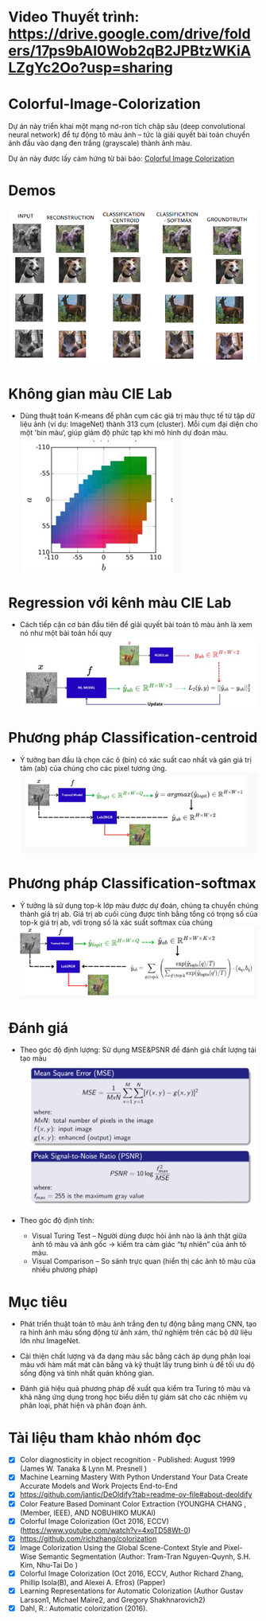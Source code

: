 # Video Thuyết trình: https://drive.google.com/drive/folders/17ps9bAI0Wob2qB2JPBtzWKiALZgYc2Oo?usp=sharing
# Colorful-Image-Colorization
Dự án này triển khai một mạng nơ-ron tích chập sâu (deep convolutional neural network) để tự động tô màu ảnh – tức là giải quyết bài toán chuyển ảnh đầu vào dạng đen trắng (grayscale) thành ảnh màu.

Dự án này được lấy cảm hứng từ bài báo: [Colorful Image Colorization](https://arxiv.org/abs/1603.08511)
# Demos
![alt text](image/result.png)
# Không gian màu CIE Lab
- Dùng thuật toán K-means để phân cụm các giá trị màu thực tế từ tập dữ liệu ảnh (ví dụ: ImageNet) thành 313 cụm (cluster). Mỗi cụm đại diện cho một 'bin màu‘, giúp giảm độ phức tạp khi mô hình dự đoán màu.
![alt text](image/lab.jpg)

# Regression với kênh màu CIE Lab
- Cách tiếp cận cơ bản đầu tiên để giải quyết bài toán tô màu ảnh là xem nó như một bài toán hồi quy
![alt text](image/Loss.jpg)

# Phương pháp Classification-centroid
- Ý tưởng ban đầu là chọn các ô (bin) có xác suất cao nhất và gán giá trị tâm (ab) của chúng cho các pixel tương ứng.
![alt text](image/Classification-centroid.jpg)

# Phương pháp Classification-softmax
- Ý tưởng là sử dụng top-k lớp màu được dự đoán, chúng ta chuyển chúng thành giá trị ab. Giá trị ab cuối cùng được tính bằng tổng có trọng số của top-k giá trị ab, với trọng số là xác suất softmax của chúng
![alt text](image/Classification-softmax.jpg)

# Đánh giá
- Theo góc độ định lượng: Sử dụng MSE&PSNR để đánh giá chất lượng tái tạo màu
![alt text](image/MSE.jpg)

- Theo góc độ định tính:
    + Visual Turing Test – Người dùng được hỏi ảnh nào là ảnh thật giữa ảnh tô màu và ảnh gốc → kiểm tra cảm giác “tự nhiên” của ảnh tô màu.
    + Visual Comparison – So sánh trực quan (hiển thị các ảnh tô màu của nhiều phương pháp)

# Mục tiêu
 - Phát triển thuật toán tô màu ảnh trắng đen tự động bằng mạng CNN, tạo ra hình ảnh màu sống động từ ảnh xám, thử nghiệm trên các bộ dữ liệu lớn như ImageNet.

 - Cải thiện chất lượng và đa dạng màu sắc bằng cách áp dụng phân loại màu với hàm mất mát cân bằng và kỹ thuật lấy trung bình ủ để tối ưu độ sống động và tính nhất quán không gian.

 - Đánh giá hiệu quả phương pháp đề xuất qua kiểm tra Turing tô màu và khả năng ứng dụng trong học biểu diễn tự giám sát cho các nhiệm vụ phân loại, phát hiện và phân đoạn ảnh.

# Tài liệu tham khảo nhóm đọc
- [x] Color diagnosticity in object recognition - Published: August 1999 (James W. Tanaka & Lynn M. Presnell )
- [x] Machine Learning Mastery With Python Understand Your Data Create Accurate Models and Work Projects End-to-End
- [x] https://github.com/jantic/DeOldify?tab=readme-ov-file#about-deoldify 
- [x] Color Feature Based Dominant Color Extraction (YOUNGHA CHANG , (Member, IEEE), AND NOBUHIKO MUKAI)
- [x] Colorful Image Colorization (Oct 2016, ECCV) (https://www.youtube.com/watch?v=4xoTD58Wt-0)
- [x] https://github.com/richzhang/colorization
- [x] Image Colorization Using the Global Scene-Context Style and Pixel-Wise Semantic Segmentation (Author: Tram-Tran Nguyen-Quynh, S.H. Kim, Nhu-Tai Do )
- [x] Colorful Image Colorization (Oct 2016, ECCV, Author Richard Zhang, Phillip Isola(B), and Alexei A. Efros) (Papper)
- [x] Learning Representations for Automatic Colorization (Author Gustav Larsson1, Michael Maire2, and Gregory Shakhnarovich2)
- [x] Dahl, R.: Automatic colorization (2016).  
